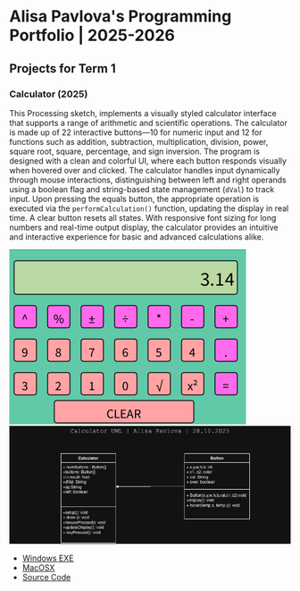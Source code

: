 # Alisa Pavlova's Programming Portfolio | 2025-2026

## Projects for Term 1

### Calculator (2025)

This Processing sketch, implements a visually styled calculator interface that supports a range of arithmetic and scientific operations. The calculator is made up of 22 interactive buttons—10 for numeric input and 12 for functions such as addition, subtraction, multiplication, division, power, square root, square, percentage, and sign inversion. The program is designed with a clean and colorful UI, where each button responds visually when hovered over and clicked. The calculator handles input dynamically through mouse interactions, distinguishing between left and right operands using a boolean flag and string-based state management (`dVal`) to track input. Upon pressing the equals button, the appropriate operation is executed via the `performCalculation()` function, updating the display in real time. A clear button resets all states. With responsive font sizing for long numbers and real-time output display, the calculator provides an intuitive and interactive experience for basic and advanced calculations alike.

![Running Calculator](https://github.com/alisapa8/portfolio/blob/main/images/Calc1.png?raw=true)
![Calculator UML](https://github.com/alisapa8/portfolio/blob/main/images/calculatorUML%20(1).jpg)

* [Windows EXE](https://github.com/alisapa8/portfolio/blob/main/src/Calculator/windows-amd64.zip)
* [MacOSX](https://github.com/alisapa8/portfolio/blob/main/src/Calculator/macos-aarch64.zip)
* [Source Code](https://github.com/alisapa8/portfolio/tree/main/src/Calculator)
